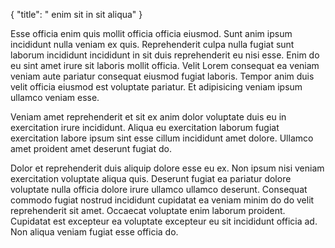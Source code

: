 {
  "title": " enim sit in sit aliqua"
}

Esse officia enim quis mollit officia officia eiusmod. Sunt anim ipsum incididunt nulla veniam ex quis. Reprehenderit culpa nulla fugiat sunt laborum incididunt incididunt in sit duis reprehenderit eu nisi esse. Enim do eu sint amet irure sit laboris mollit officia. Velit Lorem consequat ea veniam veniam aute pariatur consequat eiusmod fugiat laboris. Tempor anim duis velit officia eiusmod est voluptate pariatur. Et adipisicing veniam ipsum ullamco veniam esse.

Veniam amet reprehenderit et sit ex anim dolor voluptate duis eu in exercitation irure incididunt. Aliqua eu exercitation laborum fugiat exercitation labore ipsum sint esse cillum incididunt amet dolore. Ullamco amet proident amet deserunt fugiat do.

Dolor et reprehenderit duis aliquip dolore esse eu ex. Non ipsum nisi veniam exercitation voluptate aliqua quis. Deserunt fugiat ea pariatur dolore voluptate nulla officia dolore irure ullamco ullamco deserunt. Consequat commodo fugiat nostrud incididunt cupidatat ea veniam minim do do velit reprehenderit sit amet. Occaecat voluptate enim laborum proident. Cupidatat est excepteur ea voluptate excepteur eu sit incididunt officia ad. Non aliqua veniam fugiat esse officia do.